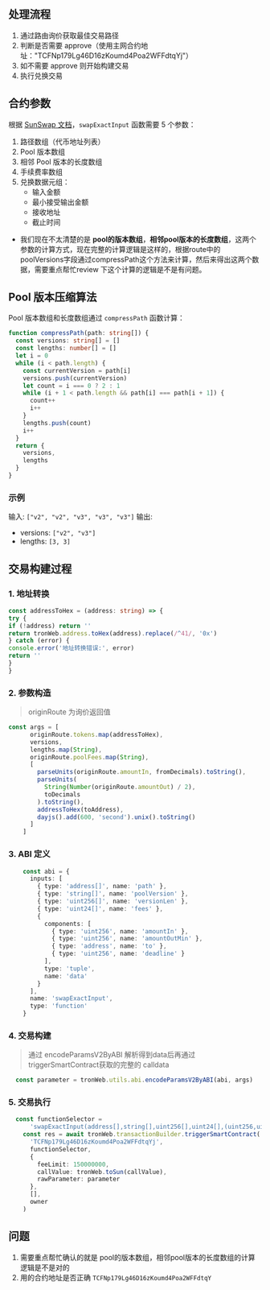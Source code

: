 ## 处理流程
1. 通过路由询价获取最佳交易路径
2. 判断是否需要 approve（使用主网合约地址："TCFNp179Lg46D16zKoumd4Poa2WFFdtqYj"）
3. 如不需要 approve 则开始构建交易
4. 执行兑换交易

## 合约参数
根据 [SunSwap 文档](https://docs-zh.sun.io/kai-fa-zhe/dui-huan/zhi-neng-lu-you)，`swapExactInput` 函数需要 5 个参数：

1. 路径数组（代币地址列表）
2. Pool 版本数组
3. 相邻 Pool 版本的长度数组
4. 手续费率数组
5. 兑换数据元组：
   - 输入金额
   - 最小接受输出金额
   - 接收地址
   - 截止时间
- 我们现在不太清楚的是 **pool的版本数组**，**相邻pool版本的长度数组**，这两个参数的计算方式，现在完整的计算逻辑是这样的，根据route中的 poolVersions字段通过compressPath这个方法来计算，然后来得出这两个数据，需要重点帮忙review 下这个计算的逻辑是不是有问题。

## Pool 版本压缩算法
Pool 版本数组和长度数组通过 `compressPath` 函数计算：
```typescript
function compressPath(path: string[]) {
  const versions: string[] = []
  const lengths: number[] = []
  let i = 0
  while (i < path.length) {
    const currentVersion = path[i]
    versions.push(currentVersion)
    let count = i === 0 ? 2 : 1
    while (i + 1 < path.length && path[i] === path[i + 1]) {
      count++
      i++
    }
    lengths.push(count)
    i++
  }
  return {
    versions,
    lengths
  }
}
```

### 示例
输入: `["v2", "v2", "v3", "v3", "v3"]`
输出: 
- versions: `["v2", "v3"]`
- lengths: `[3, 3]`

## 交易构建过程

### 1. 地址转换
```typescript
const addressToHex = (address: string) => {
try {
if (!address) return ''
return tronWeb.address.toHex(address).replace(/^41/, '0x')
} catch (error) {
console.error('地址转换错误:', error)
return ''
}
}
```

### 2. 参数构造

> originRoute 为询价返回值

```typescript
const args = [
      originRoute.tokens.map(addressToHex),
      versions,
      lengths.map(String),
      originRoute.poolFees.map(String),
      [
        parseUnits(originRoute.amountIn, fromDecimals).toString(),
        parseUnits(
          String(Number(originRoute.amountOut) / 2),
          toDecimals
        ).toString(),
        addressToHex(toAddress),
        dayjs().add(600, 'second').unix().toString()
      ]
    ]
```
### 3. ABI 定义

```typescript
    const abi = {
      inputs: [
        { type: 'address[]', name: 'path' },
        { type: 'string[]', name: 'poolVersion' },
        { type: 'uint256[]', name: 'versionLen' },
        { type: 'uint24[]', name: 'fees' },
        {
          components: [
            { type: 'uint256', name: 'amountIn' },
            { type: 'uint256', name: 'amountOutMin' },
            { type: 'address', name: 'to' },
            { type: 'uint256', name: 'deadline' }
          ],
          type: 'tuple',
          name: 'data'
        }
      ],
      name: 'swapExactInput',
      type: 'function'
    }
```
    
### 4. 交易构建
> 通过 encodeParamsV2ByABI 解析得到data后再通过 triggerSmartContract获取的完整的 calldata
```typescript
  const parameter = tronWeb.utils.abi.encodeParamsV2ByABI(abi, args)
```
### 5. 交易执行
```typescript
  const functionSelector =
      'swapExactInput(address[],string[],uint256[],uint24[],(uint256,uint256,address,uint256))'
    const res = await tronWeb.transactionBuilder.triggerSmartContract(
      'TCFNp179Lg46D16zKoumd4Poa2WFFdtqYj',
      functionSelector,
      {
        feeLimit: 150000000,
        callValue: tronWeb.toSun(callValue),
        rawParameter: parameter
      },
      [],
      owner
    )

```

## 问题
1. 需要重点帮忙确认的就是 pool的版本数组，相邻pool版本的长度数组的计算逻辑是不是对的
2. 用的合约地址是否正确 `TCFNp179Lg46D16zKoumd4Poa2WFFdtqY`
